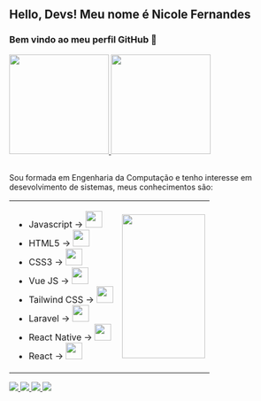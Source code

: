 
## Hello, Devs! Meu nome é Nicole Fernandes
### Bem vindo ao meu perfil GitHub 👋

<div>
  <a href="https://github.com/nicole-fer">
    <img height="180em" src="https://github-readme-stats.vercel.app/api/top-langs/?username=nicole-fer&layout=compact&langs_count=7&theme=dracula"/>
    <img height="180em" src="https://github-readme-stats.vercel.app/api?username=nicole-fer&show_icons=true&theme=dracula&include_all_commits=true&count_private=false"/>
    </a>
</div>
<br>

Sou formada em Engenharia da Computação e tenho interesse em desevolvimento de sistemas, meus conhecimentos são:

<table>
  <tr>
    <td>
      <ul>
        <li>
        Javascript -> <img src="https://cdn.jsdelivr.net/gh/devicons/devicon/icons/javascript/javascript-original.svg" width="30" height="30" /> 
        </li>
        <li>
        HTML5 -> <img src="https://cdn.jsdelivr.net/gh/devicons/devicon/icons/html5/html5-original.svg" width="30" height="30" />
        </li>
        <li>
        CSS3 -> <img src="https://cdn.jsdelivr.net/gh/devicons/devicon/icons/css3/css3-original.svg" width="30" height="30" />
        </li>
        <li>
        Vue JS -> <img src="https://cdn.jsdelivr.net/gh/devicons/devicon/icons/vuejs/vuejs-original.svg"  width="30" height="30"/>
        </li>
        <li>
        Tailwind CSS -> <img src="https://cdn.jsdelivr.net/gh/devicons/devicon/icons/tailwindcss/tailwindcss-plain.svg" width="30" height="30" />
        </li>
        <li>
        Laravel -> <img src="https://cdn.jsdelivr.net/gh/devicons/devicon/icons/laravel/laravel-plain.svg" width="30" height="30" />
        </li>
        <li>
          React Native -> <img src="https://cdn.jsdelivr.net/gh/devicons/devicon/icons/react/react-original.svg" width="30" height="30" />
        </li>
         <li>
          React -> <img src="https://cdn.jsdelivr.net/gh/devicons/devicon/icons/react/react-original.svg" width="30" height="30" />
        </li>
      </ul>
    </td>
    <td>
       <img src="https://user-images.githubusercontent.com/88677900/232505387-2e8d53e9-da19-45a3-ae0f-c5a87a44a2ca.png" width="150" height="260" />
    </td>
  </tr>
</table>

<div>
  <a href = "mailto:nicolefernandesfm@gmail.com"><img src="https://img.shields.io/badge/Gmail-D14836?style=for-the-badge&logo=gmail&logoColor=white" target="_blank">
  </a>
  <a href="https://www.linkedin.com/in/nicole-fernandes-1534821b7" target="_blank"><img src="https://img.shields.io/badge/-LinkedIn-%230077B5?style=for-the-badge&logo=linkedin&logoColor=white" target="_blank">
  </a>
   <a href = "https://t.me/nicole_fer"><img src="https://img.shields.io/badge/Telegram-2CA5E0?style=for-the-badge&logo=telegram&logoColor=white" target="_blank">
  </a>
  <a href="https://instagram.com/nicols_fer" target="_blank"><img src="https://img.shields.io/badge/-Instagram-%23E4405F?style=for-the-badge&logo=instagram&logoColor=white" target="_blank">
  </a>
</div>
<br>

